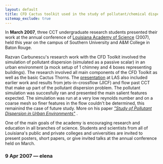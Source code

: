 ```yaml
---
layout: default
title: CFD Cactus toolkit used in the study of pollutant/chemical dispersion in urban cityscapes
sitemap_exclude: true
---
```

In **March 2007**, three CCT undergraduate research students presented
their work at the annual conference of [Louisiana Academy of
Science](http://www.laacademy.org/) (2007), held this year on the campus
of Southern University and A&M College in Baton Rouge.

Razvan Carbunescu's research work with the CFD Toolkit involved the
simulation of pollutant dispersion (simulated as a passive scalar) in an
urban environment (a mock setup of 1 chimney and 4 boxes representing
buildings). The research involved all main components of the CFD Toolkit
as well as the basic Cactus Thorns. The
[presentation](http://www.cactuscode.org/Articles/Razvan_Presentation_LAS2007.pdf)
at LAS also included earlier work and results from jets-in-crossflow
(JICF) and flow past CCT that make up part of the pollutant dispersion
problem. The pollutant simulation was succesfully ran and presented the
main salient features expected. The simulation was run at a very low
reynolds number and on a coarse mesh so finer features in the flow
couldn't be determined, this remainind the case of future study. More on
his paper [*"Study of Pollutant Dispersion in Urban
Environments"*](http://www.cactuscode.org/Articles/Razvan_Paper_LAS2007.pdf)
.

One of the main goals of the academy is encouraging research and
education in all branches of science. Students and scientists from all
of Louisiana's public and private colleges and universities are invited
to present posters, short papers, or give invited talks at the annual
conference held on March.

### 9 Apr 2007 — elena

